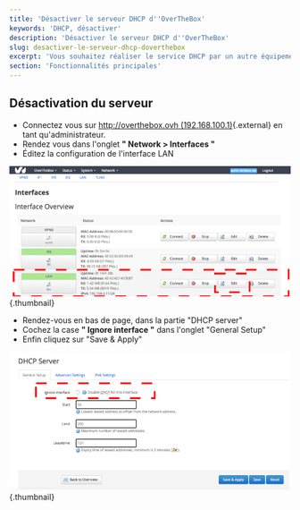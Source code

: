 ```yaml
---
title: 'Désactiver le serveur DHCP d''OverTheBox'
keywords: 'DHCP, désactiver'
description: 'Désactiver le serveur DHCP d''OverTheBox'
slug: desactiver-le-serveur-dhcp-doverthebox
excerpt: 'Vous souhaitez réaliser le service DHCP par un autre équipement qu''OverTheBox, voici le guide pour désactiver le DHCP.'
section: 'Fonctionnalités principales'
---
```


## Désactivation du serveur
- Connectez vous sur [http://overthebox.ovh (192.168.100.1)](http://overthebox.ovh){.external} en tant qu'administrateur.
- Rendez vous dans l'onglet **" Network > Interfaces "**
- Éditez la configuration de l'interface LAN


![overthebox](images/4405.png){.thumbnail}

- Rendez-vous en bas de page, dans la partie "DHCP server"
- Cochez la case **" Ignore interface "** dans l'onglet "General Setup"
- Enfin cliquez sur "Save & Apply"


![overthebox](images/4406.png){.thumbnail}
